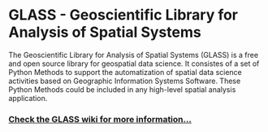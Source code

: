 GLASS - Geoscientific Library for Analysis of Spatial Systems
====================

The Geoscientific Library for Analysis of Spatial Systems (GLASS) is a free and open source library for geospatial data science.
It consistes of a set of Python Methods to support the automatization of spatial data science activities based on Geographic Information Systems Software. These Python Methods could be included in any high-level spatial analysis application.

### [Check the GLASS wiki for more information...](https://github.com/jasp382/glass/wiki) ###
